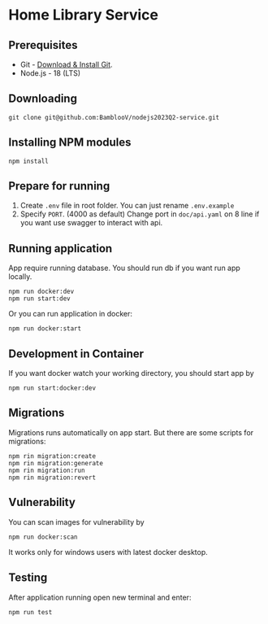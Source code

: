 # Home Library Service

## Prerequisites

- Git - [Download & Install Git](https://git-scm.com/downloads).
- Node.js - 18 (LTS)

## Downloading

```
git clone git@github.com:BamblooV/nodejs2023Q2-service.git
```

## Installing NPM modules

```
npm install
```

## Prepare for running

1. Create `.env` file in root folder. You can just rename `.env.example`
2. Specify `PORT`. (4000 as default)
Change  port in `doc/api.yaml` on 8 line if you want use swagger to interact with api.

## Running application
App require running database. You should run db if you want run app locally.
```
npm run docker:dev
npm run start:dev
```
Or you can run application in docker:
```
npm run docker:start
```

## Development in Container
If you want docker watch your working directory, you should start app by
```
npm run start:docker:dev
```

## Migrations
Migrations runs automatically on app start. But there are some scripts for migrations:
```
npm rin migration:create
npm rin migration:generate
npm rin migration:run
npm rin migration:revert
```

## Vulnerability
You can scan images for vulnerability by
```
npm run docker:scan
```

It works only for windows users with latest docker desktop.

## Testing

After application running open new terminal and enter:

```
npm run test
```